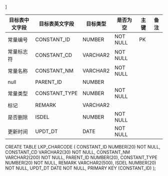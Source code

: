 <!--sec data-title="字符代码表" data-id="section0" data-show=true ces-->]

| 目标表中文字段 | 目标表英文字段 | 目标类型 | 是否为空 | 主键 | 备注 |
|----------------|----------------|----------|----------|------|------|
| 常量编号       | CONSTANT_ID    | NUMBER   | NOT NULL | PK   |      |
| 常量标志符     | CONSTANT_CD    | VARCHAR2 | NOT NULL |      |      |
| 常量名称       | CONSTANT_NM    | VARCHAR2 | NOT NULL |      |      |
| null           | PARENT_ID      | NUMBER   |          |      |      |
| 常量类型       | CONSTANT_TYPE  | NUMBER   | NOT NULL |      |      |
| 标记           | REMARK         | VARCHAR2 |          |      |      |
| 是否删除       | ISDEL          | NUMBER   | NOT NULL |      |      |
| 更新时间       | UPDT_DT        | DATE     | NOT NULL |      |      |

<!--endsec-->

<!--sec data-title="DDL" data-id="section1" data-show=true ces-->

CREATE TABLE
    LKP_CHARCODE
    (
        CONSTANT_ID NUMBER(20) NOT NULL,
        CONSTANT_CD VARCHAR2(30) NOT NULL,
        CONSTANT_NM VARCHAR2(200) NOT NULL,
        PARENT_ID NUMBER(20),
        CONSTANT_TYPE NUMBER(20) NOT NULL,
        REMARK VARCHAR2(500),
        ISDEL NUMBER(20) NOT NULL,
        UPDT_DT DATE NOT NULL,
        PRIMARY KEY (CONSTANT_ID)
    );

<!--endsec-->

